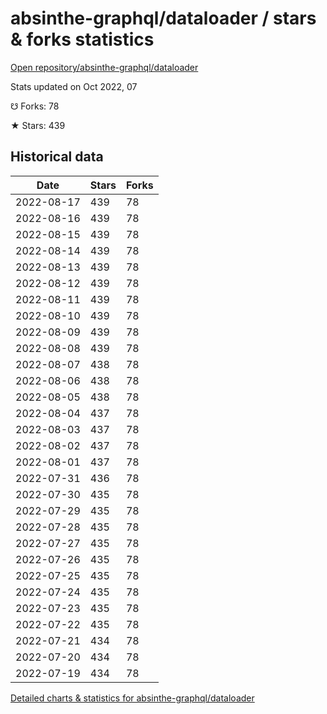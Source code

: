 # absinthe-graphql/dataloader / stars & forks statistics

[Open repository/absinthe-graphql/dataloader](https://github.com/absinthe-graphql/dataloader)

Stats updated on Oct 2022, 07

☋ Forks: 78

★ Stars: 439

## Historical data
| Date | Stars | Forks |
|------|-------|-------|
| 2022-08-17 | 439 | 78 | 
| 2022-08-16 | 439 | 78 | 
| 2022-08-15 | 439 | 78 | 
| 2022-08-14 | 439 | 78 | 
| 2022-08-13 | 439 | 78 | 
| 2022-08-12 | 439 | 78 | 
| 2022-08-11 | 439 | 78 | 
| 2022-08-10 | 439 | 78 | 
| 2022-08-09 | 439 | 78 | 
| 2022-08-08 | 439 | 78 | 
| 2022-08-07 | 438 | 78 | 
| 2022-08-06 | 438 | 78 | 
| 2022-08-05 | 438 | 78 | 
| 2022-08-04 | 437 | 78 | 
| 2022-08-03 | 437 | 78 | 
| 2022-08-02 | 437 | 78 | 
| 2022-08-01 | 437 | 78 | 
| 2022-07-31 | 436 | 78 | 
| 2022-07-30 | 435 | 78 | 
| 2022-07-29 | 435 | 78 | 
| 2022-07-28 | 435 | 78 | 
| 2022-07-27 | 435 | 78 | 
| 2022-07-26 | 435 | 78 | 
| 2022-07-25 | 435 | 78 | 
| 2022-07-24 | 435 | 78 | 
| 2022-07-23 | 435 | 78 | 
| 2022-07-22 | 435 | 78 | 
| 2022-07-21 | 434 | 78 | 
| 2022-07-20 | 434 | 78 | 
| 2022-07-19 | 434 | 78 | 


[Detailed charts & statistics for absinthe-graphql/dataloader](https://reviewgithub.com/rep/absinthe-graphql/dataloader)
